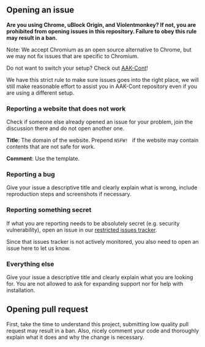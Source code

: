## Opening an issue

**Are you using Chrome, uBlock Origin, and Violentmonkey? If not, you are prohibited from opening issues in this repository. 
Failure to obey this rule may result in a ban.**

Note: We accept Chromium as an open source alternative to Chrome, but we may not fix issues that are specific to Chromium. 

Do not want to switch your setup? Check out [AAK-Cont](https://xuhaiyang1234.gitlab.io/AAK-Cont/)! 

We have this strict rule to make sure issues goes into the right place, we will still make reasonable effort to assist 
you in AAK-Cont repository even if you are using a different setup. 

### Reporting a website that does not work

Check if someone else already opened an issue for your problem, join the discussion there and do not open another one. 

**Title**: The domain of the website. Prepend `NSFW! ` if the website may contain contents that are not safe for work. 

**Comment**: Use the template. 

### Reporting a bug

Give your issue a descriptive title and clearly explain what is wrong, include reproduction steps and screenshots if necessary. 

### Reporting something secret

If what you are reporting needs to be absolutely secret (e.g. security vulnerability), open an issue in our 
[restricted issues tracker](https://gitlab.com/xuhaiyang1234/uBlockProtectorSecretIssues/issues). 

Since that issues tracker is not actively monitored, you also need to open an issue here to let us know. 

### Everything else

Give your issue a descriptive title and clearly explain what you are looking for. 
You are not allowed to ask for expanding support nor for help with installation. 

## Opening pull request

First, take the time to understand this project, submitting low quality pull request may result in a ban. 
Also, nicely comment your code and thoroughly explain what it does and why the change is necessary. 
